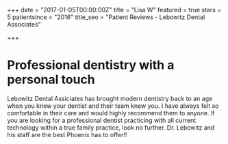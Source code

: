 +++
date = "2017-01-05T00:00:00Z"
title = "Lisa W"
featured = true
stars = 5
patientsince = "2016"
title_seo = "Patient Reviews - Lebowitz Dental Associates"

+++

# Professional dentistry with a personal touch

Lebowitz Dental Assiciates has brought modern dentistry back to an age when you knew your dentist and their team knew you. I have always felt so comfortable in their care and would highly recommend them to anyone. If you are looking for a professional dentist practicing with all current technology within a true family practice, look no further. Dr. Lebowitz and his staff are the best Phoenix has to offer!!
